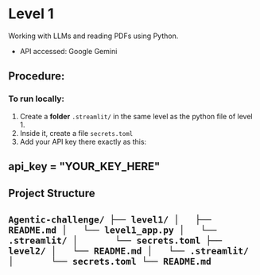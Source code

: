 # Level 1

Working with LLMs and reading PDFs using Python.
- API accessed: Google Gemini

## Procedure:

### To run locally:
1. Create a **folder** `.streamlit/` in the same level as the python file of level 1.
2. Inside it, create a file `secrets.toml`
3. Add your API key there exactly as this:

api_key = "YOUR_KEY_HERE"
---
## Project Structure

`
Agentic-challenge/
├── level1/
│   ├── README.md
│   └── level1_app.py
│   └── .streamlit/
│       └── secrets.toml
├── level2/
│   └── README.md
│   └── .streamlit/
│       └── secrets.toml
└── README.md
`
---
